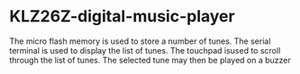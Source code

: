 # KLZ26Z-digital-music-player
The micro flash memory is used to store a number of tunes. 
The serial terminal is used to display the list of tunes. 
The touchpad isused to scroll through the list of tunes. 
The selected tune may then be played on a buzzer
